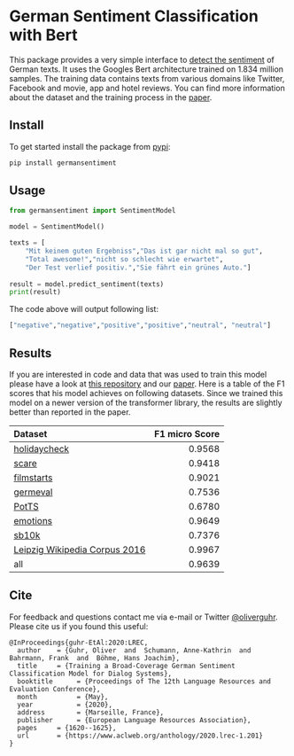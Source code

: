# German Sentiment Classification with Bert

This package provides a very simple interface to [detect the sentiment](https://de.wikipedia.org/wiki/Sentiment_Detection) of German texts. It uses the Googles Bert architecture trained on 1.834 million samples. The training data contains texts from various domains like Twitter, Facebook and movie, app and hotel reviews. You can find more information about the dataset and the training process in the [paper](http://www.lrec-conf.org/proceedings/lrec2020/pdf/2020.lrec-1.202.pdf).

## Install 

To get started install the package from [pypi](https://pypi.org/project/germansentiment/):

```bash
pip install germansentiment
```

## Usage

```python
from germansentiment import SentimentModel

model = SentimentModel()

texts = [
    "Mit keinem guten Ergebniss","Das ist gar nicht mal so gut",
    "Total awesome!","nicht so schlecht wie erwartet",
    "Der Test verlief positiv.","Sie fährt ein grünes Auto."]
       
result = model.predict_sentiment(texts)
print(result)
```

The code above will output following list:

```python
["negative","negative","positive","positive","neutral", "neutral"]
```

## Results

If you are interested in code and data that was used to train this model please have a look at [this repository](https://github.com/oliverguhr/german-sentiment) and our [paper](http://www.lrec-conf.org/proceedings/lrec2020/pdf/2020.lrec-1.201.pdf). Here is a table of the F1 scores that his model achieves on following datasets. Since we trained this model on a newer version of the transformer library, the results are slightly better than reported in the paper.

| Dataset                                                      | F1 micro Score |
| :----------------------------------------------------------- | -------------: |
| [holidaycheck](https://github.com/oliverguhr/german-sentiment) |         0.9568 |
| [scare](https://www.romanklinger.de/scare/)                  |         0.9418 |
| [filmstarts](https://github.com/oliverguhr/german-sentiment) |         0.9021 |
| [germeval](https://sites.google.com/view/germeval2017-absa/home) |         0.7536 |
| [PotTS](https://www.aclweb.org/anthology/L16-1181/)          |         0.6780 |
| [emotions](https://github.com/oliverguhr/german-sentiment)  |         0.9649 |
| [sb10k](https://www.spinningbytes.com/resources/germansentiment/) |         0.7376 |
| [Leipzig Wikipedia Corpus 2016](https://wortschatz.uni-leipzig.de/de/download/german) |         0.9967 |
| all                                                          |         0.9639 |

## Cite

For feedback and questions contact me via e-mail or Twitter [@oliverguhr](https://twitter.com/oliverguhr). Please cite us if you found this useful:

```
@InProceedings{guhr-EtAl:2020:LREC,
  author    = {Guhr, Oliver  and  Schumann, Anne-Kathrin  and  Bahrmann, Frank  and  Böhme, Hans Joachim},
  title     = {Training a Broad-Coverage German Sentiment Classification Model for Dialog Systems},
  booktitle      = {Proceedings of The 12th Language Resources and Evaluation Conference},
  month          = {May},
  year           = {2020},
  address        = {Marseille, France},
  publisher      = {European Language Resources Association},
  pages     = {1620--1625},
  url       = {https://www.aclweb.org/anthology/2020.lrec-1.201}
}
```


